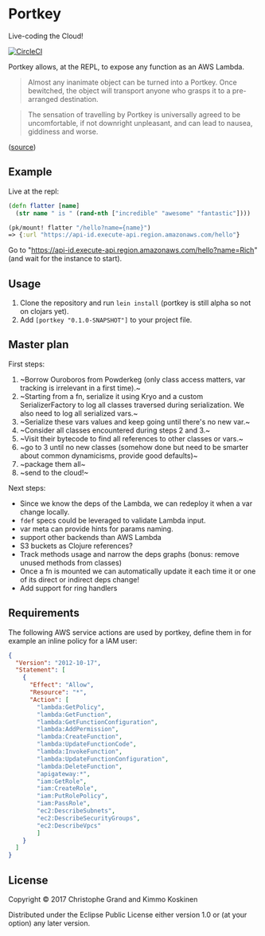 # Portkey

Live-coding the Cloud!

[![CircleCI](https://circleci.com/gh/portkey-cloud/portkey/tree/master.svg?style=shield)](https://circleci.com/gh/portkey-cloud/portkey/tree/master)

Portkey allows, at the REPL, to expose any function as an AWS Lambda.

> Almost any inanimate object can be turned into a Portkey. Once bewitched, the object will transport anyone who grasps it to a pre-arranged destination.

> The sensation of travelling by Portkey is universally agreed to be uncomfortable, if not downright unpleasant, and can lead to nausea, giddiness and worse.

([source](https://www.pottermore.com/writing-by-jk-rowling/portkeys))

## Example

Live at the repl:

```clj
(defn flatter [name]
  (str name " is " (rand-nth ["incredible" "awesome" "fantastic"])))

(pk/mount! flatter "/hello?name={name}")
=> {:url "https://api-id.execute-api.region.amazonaws.com/hello"}
```

Go to "https://api-id.execute-api.region.amazonaws.com/hello?name=Rich" (and wait for the instance to start).

## Usage

1. Clone the repository and run `lein install` (portkey is still alpha so not on clojars yet).
2. Add `[portkey "0.1.0-SNAPSHOT"]` to your project file.

## Master plan

First steps:

 1. ~Borrow Ouroboros from Powderkeg (only class access matters, var tracking is irrelevant in a first time).~
 2. ~Starting from a fn, serialize it using Kryo and a custom SerializerFactory to log all classes traversed during serialization. We also need to log all serialized vars.~
 3. ~Serialize these vars values and keep going until there's no new var.~
 4. ~Consider all classes encountered during steps 2 and 3.~
 5. ~Visit their bytecode to find all references to other classes or vars.~
 6. ~go to 3 until no new classes (somehow done but need to be smarter about common dynamicisms, provide good defaults)~
 7. ~package them all~
 8. ~send to the cloud!~
 
Next steps:

 * Since we know the deps of the Lambda, we can redeploy it when a var change locally.
 * `fdef` specs could be leveraged to validate Lambda input.
 * var meta can provide hints for params naming.
 * support other backends than AWS Lambda
 * S3 buckets as Clojure references?
 * Track methods usage and narrow the deps graphs (bonus: remove unused methods from classes)
 * Once a fn is mounted we can automatically update it each time it or one of its direct or indirect deps change!
 * Add support for ring handlers

## Requirements

The following AWS service actions are used by portkey, define them in for example an inline policy for a IAM user:

```json
{
  "Version": "2012-10-17",
  "Statement": [
    {
      "Effect": "Allow",
      "Resource": "*",
      "Action": [
        "lambda:GetPolicy",
        "lambda:GetFunction",
        "lambda:GetFunctionConfiguration",
        "lambda:AddPermission",
        "lambda:CreateFunction",
        "lambda:UpdateFunctionCode",
        "lambda:InvokeFunction",
        "lambda:UpdateFunctionConfiguration",
        "lambda:DeleteFunction",
        "apigateway:*",
        "iam:GetRole",
        "iam:CreateRole",
        "iam:PutRolePolicy",
        "iam:PassRole",
        "ec2:DescribeSubnets",
        "ec2:DescribeSecurityGroups",
        "ec2:DescribeVpcs"
        ]
    }
  ]
}

```

## License

Copyright © 2017 Christophe Grand and Kimmo Koskinen

Distributed under the Eclipse Public License either version 1.0 or (at
your option) any later version.
